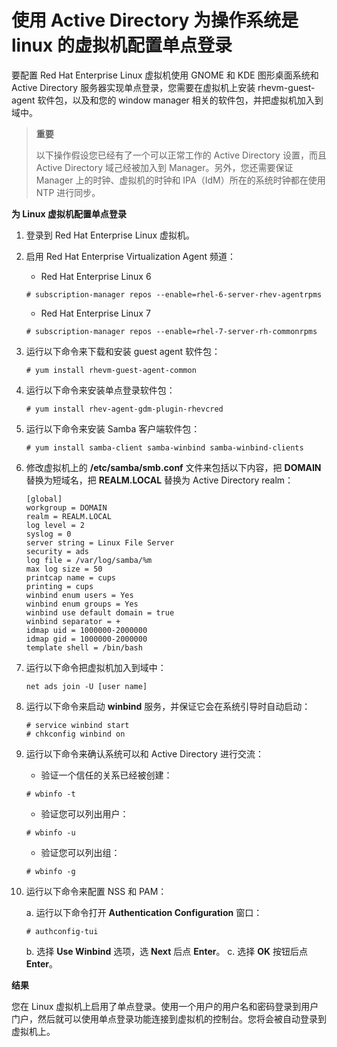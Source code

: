 # 使用 Active Directory 为操作系统是 linux 的虚拟机配置单点登录

要配置 Red Hat Enterprise Linux 虚拟机使用 GNOME 和 KDE 图形桌面系统和 Active Directory 服务器实现单点登录，您需要在虚拟机上安装 rhevm-guest-agent 软件包，以及和您的 window manager 相关的软件包，并把虚拟机加入到域中。

> **重要**
>
> 以下操作假设您已经有了一个可以正常工作的 Active Directory 设置，而且 Active Directory 域己经被加入到 Manager。另外，您还需要保证 Manager 上的时钟、虚拟机的时钟和 IPA（IdM）所在的系统时钟都在使用 NTP 进行同步。

**为 Linux 虚拟机配置单点登录**

1. 登录到 Red Hat Enterprise Linux 虚拟机。

2. 启用 Red Hat Enterprise Virtualization Agent 频道：

   * Red Hat Enterprise Linux 6

   ```
   # subscription-manager repos --enable=rhel-6-server-rhev-agentrpms
   ```

   * Red Hat Enterprise Linux 7

   ```
   # subscription-manager repos --enable=rhel-7-server-rh-commonrpms
   ```

3. 运行以下命令来下载和安装 guest agent 软件包：

   ```
   # yum install rhevm-guest-agent-common
   ```

4. 运行以下命令来安装单点登录软件包：

   ```
   # yum install rhev-agent-gdm-plugin-rhevcred
   ```

5. 运行以下命令来安装 Samba 客户端软件包：

   ```
   # yum install samba-client samba-winbind samba-winbind-clients
   ```

6. 修改虚拟机上的 **/etc/samba/smb.conf** 文件来包括以下内容，把 **DOMAIN** 替换为短域名，把 **REALM.LOCAL** 替换为 Active Directory realm：

   ```
   [global]
   workgroup = DOMAIN
   realm = REALM.LOCAL
   log level = 2
   syslog = 0
   server string = Linux File Server
   security = ads
   log file = /var/log/samba/%m
   max log size = 50
   printcap name = cups
   printing = cups
   winbind enum users = Yes
   winbind enum groups = Yes
   winbind use default domain = true
   winbind separator = +
   idmap uid = 1000000-2000000
   idmap gid = 1000000-2000000
   template shell = /bin/bash
   ```

7. 运行以下命令把虚拟机加入到域中：

   ```
   net ads join -U [user name]
   ```

8. 运行以下命令来启动 **winbind** 服务，并保证它会在系统引导时自动启动：

   ```
   # service winbind start
   # chkconfig winbind on
   ```

9. 运行以下命令来确认系统可以和 Active Directory 进行交流：

   * 验证一个信任的关系已经被创建：

   ```
   # wbinfo -t
   ```

   * 验证您可以列出用户：

   ```
   # wbinfo -u
   ```

   * 验证您可以列出组：

   ```
   # wbinfo -g
   ```

10. 运行以下命令来配置 NSS 和 PAM：

    a. 运行以下命令打开 **Authentication Configuration** 窗口：

    ``` 
    # authconfig-tui
    ```
    b. 选择 **Use Winbind** 选项，选 **Next** 后点 **Enter**。
    c. 选择 **OK** 按钮后点 **Enter**。

**结果**

您在 Linux 虚拟机上启用了单点登录。使用一个用户的用户名和密码登录到用户门户，然后就可以使用单点登录功能连接到虚拟机的控制台。您将会被自动登录到虚拟机上。
